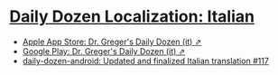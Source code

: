 # [Daily Dozen Localization: Italian][t]
[t]:https://github.com/nutritionfactsorg/daily-dozen-localization

* [Apple App Store: Dr. Greger's Daily Dozen (it) ⇗](https://apps.apple.com/it/app/dr-gregers-daily-dozen/id1060700802)
* [Google Play: Dr. Greger's Daily Dozen (it) ⇗](https://play.google.com/store/apps/details?id=org.nutritionfacts.dailydozen&hl=it)
* [daily-dozen-android: Updated and finalized Italian translation #117](https://github.com/nutritionfactsorg/daily-dozen-android/pull/117)

